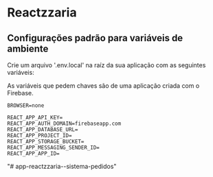 # Reactzzaria

## Configurações padrão para variáveis de ambiente

Crie um arquivo '.env.local' na raíz da sua aplicação com as seguintes variáveis:

As variáveis que pedem chaves são de uma aplicação criada com o Firebase.

```
BROWSER=none

REACT_APP_API_KEY=
REACT_APP_AUTH_DOMAIN=firebaseapp.com
REACT_APP_DATABASE_URL=
REACT_APP_PROJECT_ID=
REACT_APP_STORAGE_BUCKET=
REACT_APP_MESSAGING_SENDER_ID=
REACT_APP_APP_ID=

```
"# app-reactzzaria--sistema-pedidos" 
